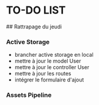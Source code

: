 # TO-DO LIST

## Rattrapage du jeudi

### Active Storage

* brancher active storage en local
* mettre à jour le model User
* mettre à jour le controller User
* mettre à jour les routes
* intégrer le formulaire d'ajout

### Assets Pipeline
